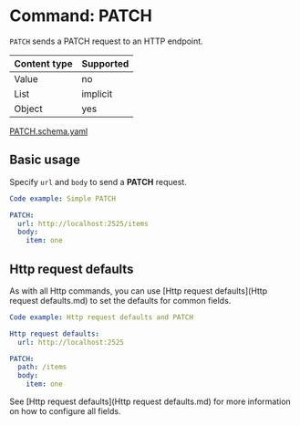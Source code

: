 # Command: PATCH

`PATCH` sends a PATCH request to an HTTP endpoint.

| Content type | Supported |
|--------------|-----------|
| Value        | no        |
| List         | implicit  |
| Object       | yes       |

[PATCH.schema.yaml](schema/PATCH.schema.yaml)

## Basic usage

Specify `url` and `body` to send a **PATCH** request.

```yaml instacli
Code example: Simple PATCH

PATCH:
  url: http://localhost:2525/items
  body:
    item: one
```

## Http request defaults

As with all Http commands, you can use [Http request defaults](Http request defaults.md) to set the defaults for common
fields.

```yaml instacli
Code example: Http request defaults and PATCH

Http request defaults:
  url: http://localhost:2525

PATCH:
  path: /items
  body:
    item: one
```

See [Http request defaults](Http request defaults.md) for more information on how to configure all fields.
